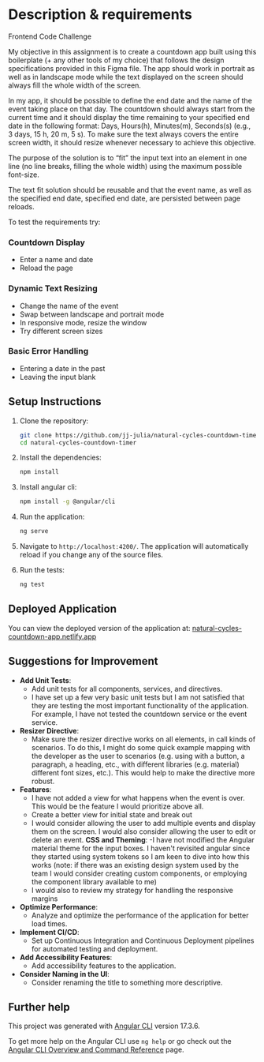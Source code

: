 # Description & requirements

Frontend Code Challenge

My objective in this assignment is to create a countdown app built using this boilerplate (+ any
other tools of my choice) that follows the design specifications provided in this Figma file. The
app should work in portrait as well as in landscape mode while the text displayed on the screen
should always fill the whole width of the screen.

In my app, it should be possible to define the end date and the name of the event taking place on
that day. The countdown should always start from the current time and it should display the time
remaining to your specified end date in the following format: Days, Hours(h), Minutes(m), Seconds(s)
(e.g., 3 days, 15 h, 20 m, 5 s). To make sure the text always covers the entire screen width, it
should resize whenever necessary to achieve this objective.

The purpose of the solution is to “fit” the input text into an element in one line (no line breaks,
filling the whole width) using the maximum possible font-size.

The text fit solution should be reusable and that the event name, as well as the specified end date,
specified end date, are persisted between page reloads.

To test the requirements try:

### Countdown Display

- Enter a name and date
- Reload the page

### Dynamic Text Resizing

- Change the name of the event
- Swap between landscape and portrait mode
- In responsive mode, resize the window
- Try different screen sizes

### Basic Error Handling

- Entering a date in the past
- Leaving the input blank

## Setup Instructions

1. Clone the repository:

   ```bash
   git clone https://github.com/jj-julia/natural-cycles-countdown-timer.git
   cd natural-cycles-countdown-timer
   ```

2. Install the dependencies:

   ```bash
   npm install
   ```

3. Install angular cli:

   ```bash
   npm install -g @angular/cli
   ```

4. Run the application:

   ```bash
   ng serve
   ```

5. Navigate to `http://localhost:4200/`. The application will automatically reload if you change any
   of the source files.

6. Run the tests:

   ```bash
   ng test
   ```

## Deployed Application

You can view the deployed version of the application at:
[natural-cycles-countdown-app.netlify.app](https://natural-cycles-countdown-app.netlify.app/)

## Suggestions for Improvement

- **Add Unit Tests**:
  - Add unit tests for all components, services, and directives.
  - I have set up a few very basic unit tests but I am not satisfied that they are testing the most
    important functionality of the application. For example, I have not tested the countdown service
    or the event service.
- **Resizer Directive**:
  - Make sure the resizer directive works on all elements, in call kinds of scenarios. To do this, I
    might do some quick example mapping with the developer as the user to scenarios (e.g. using with
    a button, a paragraph, a heading, etc., with different libraries (e.g. material) different font
    sizes, etc.). This would help to make the directive more robust.
- **Features**:
  - I have not added a view for what happens when the event is over. This would be the feature I
    would prioritize above all.
  - Create a better view for initial state and break out
  - I would consider allowing the user to add multiple events and display them on the screen. I
    would also consider allowing the user to edit or delete an event. **CSS and Theming**: -I have
    not modified the Angular material theme for the input boxes. I haven't revisited angular since
    they started using system tokens so I am keen to dive into how this works (note: if there was an
    existing design system used by the team I would consider creating custom components, or
    employing the component library available to me)
  - I would also to review my strategy for handling the responsive margins
- **Optimize Performance**:
  - Analyze and optimize the performance of the application for better load times.
- **Implement CI/CD**:
  - Set up Continuous Integration and Continuous Deployment pipelines for automated testing and
    deployment.
- **Add Accessibility Features**:
  - Add accessibility features to the application.
- **Consider Naming in the UI**:
  - Consider renaming the title to something more descriptive.

## Further help

This project was generated with [Angular CLI](https://github.com/angular/angular-cli) version
17.3.6.

To get more help on the Angular CLI use `ng help` or go check out the
[Angular CLI Overview and Command Reference](https://angular.io/cli) page.
